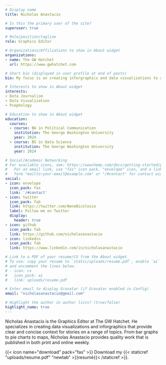 ```yaml
---
# Display name
title: Nicholas Anastacio

# Is this the primary user of the site?
superuser: true

# Role/position/tagline
role: Graphics Editor

# Organizations/Affiliations to show in About widget
organizations:
- name: The GW Hatchet
  url: https://www.gwhatchet.com

# Short bio (displayed in user profile at end of posts)
bio: My focus is on creating inforgraphics and data visualizations to accompany stories on a range of beats.

# Interests to show in About widget
interests:
- Data Journalism
- Data Visualization
- Psephology

# Education to show in About widget
education:
  courses:
  - course: BA in Political Communication
    institution: The George Washington University
    year: 2024
  - course: BS in Data Science
    institution: The George Washington University
    year: 2024

# Social/Academic Networking
# For available icons, see: https://wowchemy.com/docs/getting-started/page-builder/#icons
#   For an email link, use "fas" icon pack, "envelope" icon, and a link in the
#   form "mailto:your-email@example.com" or "/#contact" for contact widget.
social:
- icon: envelope
  icon_pack: fas
  link: '/#contact'
- icon: twitter
  icon_pack: fab
  link: https://twitter.com/NenoNicolosio
  label: Follow me on Twitter
  display:
    header: true
- icon: github
  icon_pack: fab
  link: https://github.com/nicholasanastacio
- icon: linkedin
  icon_pack: fab
  link: https://www.linkedin.com/in/nicholasanastacio

# Link to a PDF of your resume/CV from the About widget.
# To use: copy your resume to `static/uploads/resume.pdf`, enable `ai` icons in `params.toml`,
# and uncomment the lines below.
# - icon: cv
#   icon_pack: ai
#   link: uploads/resume.pdf

# Enter email to display Gravatar (if Gravatar enabled in Config)
email: "nicholasanastacio@gmail.com"

# Highlight the author in author lists? (true/false)
highlight_name: true
---
```


Nicholas Anastacio is the Graphics Editor at The GW Hatchet. He specializes in creating data visualizations and inforgraphics that provide clear and concise context for stories on a range of topics. From bar graphs to pie charts to maps, Nicholas Anastacio provides quality work that is published in both print and online weekly.

{{< icon name="download" pack="fas" >}} Download my {{< staticref "uploads/resume.pdf" "newtab" >}}resumé{{< /staticref >}}.

